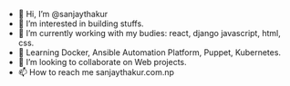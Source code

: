 - 👋 Hi, I’m @sanjaythakur
- 👀 I’m interested in building stuffs.
- 🌱 I’m currently working with my budies: react, django javascript, html, css.
- 🏫 Learning Docker, Ansible Automation Platform, Puppet, Kubernetes.
- 💞️ I’m looking to collaborate on Web projects.
- 📫 How to reach me sanjaythakur.com.np

<!---
alexblaze/alexblaze is a ✨ special ✨ repository because its `README.md` (this file) appears on your GitHub profile.
You can click the Preview link to take a look at your changes.
--->

